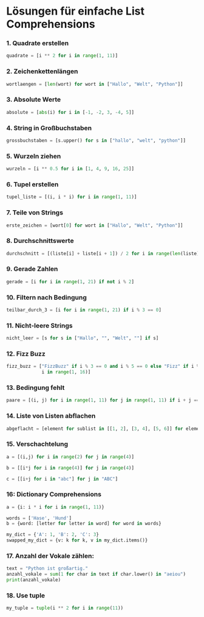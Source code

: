# Lösungen für einfache List Comprehensions

### 1. **Quadrate erstellen**

```python
quadrate = [i ** 2 for i in range(1, 11)]
```

### 2. **Zeichenkettenlängen**

```python
wortlaengen = [len(wort) for wort in ["Hallo", "Welt", "Python"]]
```

### 3. **Absolute Werte**

```python
absolute = [abs(i) for i in [-1, -2, 3, -4, 5]]
```

### 4. **String in Großbuchstaben**

```python
grossbuchstaben = [s.upper() for s in ["hallo", "welt", "python"]]
```

### 5. **Wurzeln ziehen**

```python
wurzeln = [i ** 0.5 for i in [1, 4, 9, 16, 25]]
```

### 6. **Tupel erstellen**

```python
tupel_liste = [(i, i * i) for i in range(1, 11)]
```

### 7. **Teile von Strings**

```python
erste_zeichen = [wort[0] for wort in ["Hallo", "Welt", "Python"]]
```

### 8. **Durchschnittswerte**

```python
durchschnitt = [(liste[i] + liste[i + 1]) / 2 for i in range(len(liste) - 1)]
```


### 9. **Gerade Zahlen**

```python
gerade = [i for i in range(1, 21) if not i % 2]
```

### 10. **Filtern nach Bedingung**

```python
teilbar_durch_3 = [i for i in range(1, 21) if i % 3 == 0]
```

### 11. **Nicht-leere Strings**

```python
nicht_leer = [s for s in ["Hallo", "", "Welt", ""] if s]
```

### 12. **Fizz Buzz**

```python
fizz_buzz = ["FizzBuzz" if i % 3 == 0 and i % 5 == 0 else "Fizz" if i % 3 == 0 else "Buzz" if i % 5 == 0 else str(i) for
             i in range(1, 16)]
```

### 13. **Bedingung fehlt**

```python
paare = [(i, j) for i in range(1, 11) for j in range(1, 11) if i + j == 10]
```

### 14. **Liste von Listen abflachen**

```python
abgeflacht = [element for sublist in [[1, 2], [3, 4], [5, 6]] for element in sublist]
```

### 15. Verschachtelung
```python
a = [(i,j) for i in range(2) for j in range(4)]

b = [[i*j for i in range(4)] for j in range(4)]

c = [[i+j for i in "abc"] for j in "ABC"]
```

### 16: Dictionary Comprehensions

```python
a = {i: i * i for i in range(1, 11)}

words = ['Hase', 'Hund']
b = {word: [letter for letter in word] for word in words}

my_dict = {'A': 1, 'B': 2, 'C': 3}
swapped_my_dict = {v: k for k, v in my_dict.items()}
```

### 17. Anzahl der Vokale zählen:

```python
text = "Python ist großartig."
anzahl_vokale = sum(1 for char in text if char.lower() in "aeiou")
print(anzahl_vokale)
```

### 18. Use tuple
```python
my_tuple = tuple(i ** 2 for i in range(11))
```
